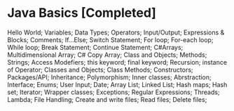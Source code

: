 # Java Basics [Completed]

Hello World;
Variables;
Data Types;
Operators;
Input/Output;
Expressions & Blocks;
Comments;
If...Else;
Switch Statement;
For loop;
For-each loop;
While loop;
Break Statement;
Continue Statement;
C#Arrays;
Multidimensional Array;
C# Copy Array;
Class and Objects;
Methods;
Strings;
Access Modefiers;
this keyword;
final keyword;
Recursion;
instance of Operator;
Classes and Objects;
Class Methods;
Constructors;
Packages/API;
Inheritance;
Polymorphism;
Inner classes;
Abrstraction;
Interface;
Enums;
User Input;
Date;
Array List;
Linked List;
Hash maps;
Hash set;
Iterator;
Wrapper classes;
Exceptions;
Regular Expressions;
Threads;
Lambda;
File Handling;
Create and write files;
Read files;
Delete files;
